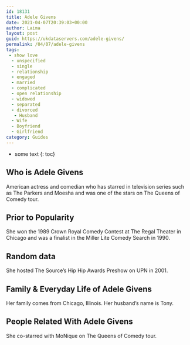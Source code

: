 ```yaml
---
id: 18131
title: Adele Givens
date: 2021-04-07T20:39:03+00:00
author: Laima
layout: post
guid: https://ukdataservers.com/adele-givens/
permalink: /04/07/adele-givens
tags:
 - show love
  - unspecified
  - single
  - relationship
  - engaged
  - married
  - complicated
  - open relationship
  - widowed
  - separated
  - divorced
   - Husband
  - Wife
  - Boyfriend
  - Girlfriend
category: Guides
---
```


* some text
{: toc}


## Who is Adele Givens
                  
                  
                  
American actress and comedian who has starred in television series such as The Parkers and Moesha and was one of the stars on The Queens of Comedy tour. 
                  
              
            
              
            
                
                
                
## Prior to Popularity
                  
                  
                  
She won the 1989 Crown Royal Comedy Contest at The Regal Theater in Chicago and was a finalist in the Miller Lite Comedy Search in 1990. 
                  
              
            
              
            
                
                
                
## Random data
                  
                  
                  
She hosted The Source&#8217;s Hip Hip Awards Preshow on UPN in 2001. 
                  
              
            
              
            
                
                
                
## Family & Everyday Life of Adele Givens
                  
                  
                  
Her family comes from Chicago, Illinois. Her husband&#8217;s name is Tony.
                  
              
            
              
            
                
                
                
## People Related With Adele Givens
                  
                  
                  
She co-starred with MoNique on The Queens of Comedy tour. 
                  
              
            
              
            
                
              
            
              
              
            
            
              
            
          
          
          